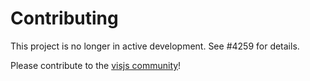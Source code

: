 # Contributing

This project is no longer in active development. See #4259 for details.

Please contribute to the [visjs community](https://github.com/visjs)!

